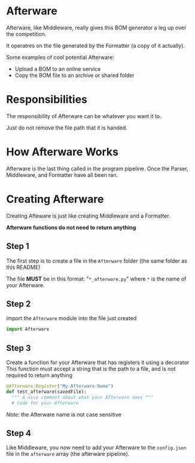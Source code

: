 # Afterware
Afterware, like Middleware, really gives this BOM generator a leg up over the competition.

It operatres on the file generated by the Formatter (a copy of it actually).

Some examples of cool potential Afterware:
- Upload a BOM to an online service
- Copy the BOM file to an archive or shared folder

# Responsibilities
The responsibility of Afterware can be whatever you want it to.

Just do not remove the file path that it is handed.

# How Afterware Works
Afterware is the last thing called in the program pipeline. Once the Parser, Middleware, and Formatter have all been ran.


# Creating Afterware
Creating Afteware is just like creating Middleware and a Formatter.

**Afterware functions do not need to return anything**

## Step 1
The first step is to create a file in the `Afterware` folder (the same folder as this README)

The file **MUST** be in this format: "`*_afterware.py`" where `*` is the name of your Afterware.

## Step 2
import the `Afterware` module into the file just created

```py
import Afterware
```

## Step 3
Create a function for your Afterware that has registers it using a decorator
This function must accept a string that is the path to a file, and is not required to return anything

```py
@Afterware.Register("My-Afterware-Name")
def test_afterware(savedFile):
  """ A nice comment about what your Afterware does """
  # Code for your Afterware
```

*Note:* the Afterware name is not case sensitive

## Step 4
Like Middleware, you now need to add your Afterware to the `config.json` file in the `afterware` array (the afterware pipeline).